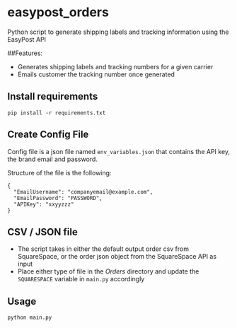 # easypost_orders
Python script to generate shipping labels and tracking information using the EasyPost API  

##Features:
* Generates shipping labels and tracking numbers for a given carrier
* Emails customer the tracking number once generated

## Install requirements
`pip install -r requirements.txt`

## Create Config File
Config file is a json file named `env_variables.json` that contains the API key, the brand email and password.  

Structure of the file is the following:
```
{
  "EmailUsername": "companyemail@example.com",
  "EmailPassword": "PASSWORD",
  "APIKey": "xxyyzzz"
}
```

## CSV / JSON file
* The script takes in either the default output order csv from SquareSpace, or the order json object 
from the SquareSpace API as input
* Place either type of file in the *Orders* directory and update the `SQUARESPACE` variable in `main.py` accordingly

## Usage
`python main.py`